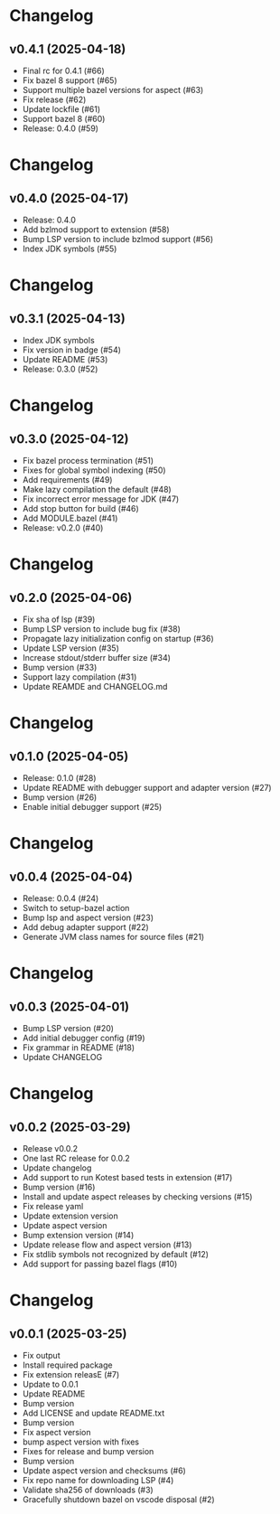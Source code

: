 # Changelog

## v0.4.1 (2025-04-18)

* Final rc for 0.4.1 (#66)
* Fix bazel 8 support (#65)
* Support multiple bazel versions for aspect (#63)
* Fix release (#62)
* Update lockfile (#61)
* Support bazel 8 (#60)
* Release: 0.4.0 (#59)

# Changelog

## v0.4.0 (2025-04-17)

* Release: 0.4.0
* Add bzlmod support to extension (#58)
* Bump LSP version to include bzlmod support (#56)
* Index JDK symbols (#55)

# Changelog

## v0.3.1 (2025-04-13)

* Index JDK symbols
* Fix version in badge (#54)
* Update README (#53)
* Release: 0.3.0 (#52)

# Changelog

## v0.3.0 (2025-04-12)

* Fix bazel process termination (#51)
* Fixes for global symbol indexing (#50)
* Add requirements (#49)
* Make lazy compilation the default (#48)
* Fix incorrect error message for JDK (#47)
* Add stop button for build (#46)
* Add MODULE.bazel (#41)
* Release: v0.2.0 (#40)

# Changelog

## v0.2.0 (2025-04-06)

* Fix sha of lsp (#39)
* Bump LSP version to include bug fix (#38)
* Propagate lazy initialization config on startup (#36)
* Update LSP version (#35)
* Increase stdout/stderr buffer size (#34)
* Bump version (#33)
* Support lazy compilation (#31)
* Update REAMDE and CHANGELOG.md

# Changelog

## v0.1.0 (2025-04-05)

* Release: 0.1.0 (#28)
* Update README with debugger support and adapter version (#27)
* Bump version (#26)
* Enable initial debugger support (#25)

# Changelog

## v0.0.4 (2025-04-04)

* Release: 0.0.4 (#24)
* Switch to setup-bazel action
* Bump lsp and aspect version (#23)
* Add debug adapter support (#22)
* Generate JVM class names for source files (#21)

# Changelog

## v0.0.3 (2025-04-01)

* Bump LSP version (#20)
* Add initial debugger config (#19)
* Fix grammar in README (#18)
* Update CHANGELOG

# Changelog

## v0.0.2 (2025-03-29)

* Release v0.0.2
* One last RC release for 0.0.2
* Update changelog
* Add support to run Kotest based tests in extension (#17)
* Bump version (#16)
* Install and update aspect releases by checking versions (#15)
* Fix release yaml
* Update extension version
* Update aspect version
* Bump extension version (#14)
* Update release flow and aspect version (#13)
* Fix stdlib symbols not recognized by default (#12)
* Add support for passing bazel flags (#10)

# Changelog

## v0.0.1 (2025-03-25)

* Fix output
* Install required package
* Fix extension releasE (#7)
* Update to 0.0.1
* Update README
* Bump version
* Add LICENSE and update README.txt
* Bump version
* Fix aspect version
* bump aspect version with fixes
* Fixes for release and bump version
* Bump version
* Update aspect version and checksums (#6)
* Fix repo name for downloading LSP (#4)
* Validate sha256 of downloads (#3)
* Gracefully shutdown bazel on vscode disposal (#2)